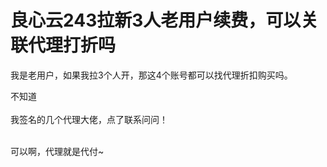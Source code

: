 # 良心云243拉新3人老用户续费，可以关联代理打折吗


我是老用户，如果我拉3个人开，那这4个账号都可以找代理折扣购买吗。<br />


不知道<br />
<br />
我签名的几个代理大佬，点了联系问问！<br />
<br />
<img src="static/image/smiley/default/lol.gif" smilieid="12" border="0" alt="" /><img src="static/image/smiley/default/lol.gif" smilieid="12" border="0" alt="" /><img src="static/image/smiley/default/lol.gif" smilieid="12" border="0" alt="" />

可以啊，代理就是代付~
